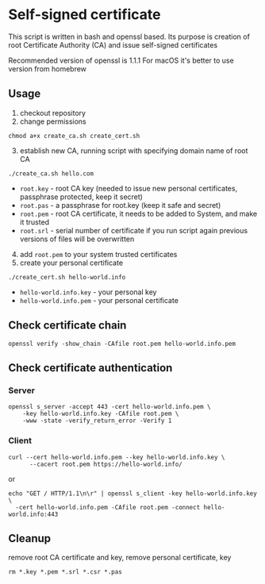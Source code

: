 # Self-signed certificate

This script is written in bash and openssl based. Its purpose is creation of root Certificate Authority (CA)
and issue self-signed certificates

Recommended version of openssl is 1.1.1
For macOS it's better to use version from homebrew

## Usage
1. checkout repository
2. change permissions
```shell
chmod a+x create_ca.sh create_cert.sh
```
3. establish new CA, running script with specifying domain name of root CA
```shell
./create_ca.sh hello.com
```
* `root.key` - root CA key (needed to issue new personal certificates, passphrase protected, keep it secret)
* `root.pas` - a passphrase for root.key (keep it safe and secret)
* `root.pem` - root CA certificate, it needs to be added to System, and make it trusted
* `root.srl` - serial number of certificate
if you run script again previous versions of files will be overwritten
4. add `root.pem` to your system trusted certificates
5. create your personal certificate
```shell
./create_cert.sh hello-world.info
```
* `hello-world.info.key` - your personal key
* `hello-world.info.pem` - your personal certificate


## Check certificate chain

```shell
openssl verify -show_chain -CAfile root.pem hello-world.info.pem
```

## Check certificate authentication

### Server

```shell
openssl s_server -accept 443 -cert hello-world.info.pem \
    -key hello-world.info.key -CAfile root.pem \
    -www -state -verify_return_error -Verify 1
```

### Client

```shell
curl --cert hello-world.info.pem --key hello-world.info.key \
      --cacert root.pem https://hello-world.info/
```
or
```shell
echo "GET / HTTP/1.1\n\r" | openssl s_client -key hello-world.info.key \
  -cert hello-world.info.pem -CAfile root.pem -connect hello-world.info:443  
```

## Cleanup

remove root CA certificate and key, remove personal certificate, key
```shell
rm *.key *.pem *.srl *.csr *.pas
```
